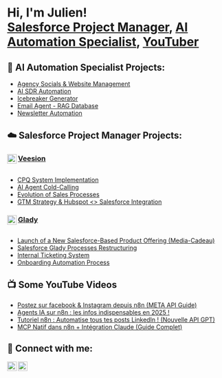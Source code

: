 <h1>Hi, I'm Julien! <br/><a href="https://www.linkedin.com/in/julien-sanson-%F0%9F%A6%A5-0a03b3128/">Salesforce Project Manager</a>, <a href="https://www.linkedin.com/in/julien-sanson-%F0%9F%A6%A5-0a03b3128/">AI Automation Specialist</a>, <a href="https://www.youtube.com/@JulienSnsn">YouTuber</a></h1>

<h2>🤖 AI Automation Specialist Projects:</h2>
<ul>
  <li><a href="https://github.com/juliensnsn/Agency-Socials-Website-Management">Agency Socials & Website Management</a></li>
  <li><a href="https://github.com/juliensnsn/AI-SDR-Automation">AI SDR Automation</a></li>
  <li><a href="https://github.com/juliensnsn/Icebreaker-Generator">Icebreaker Generator</a></li>
  <li><a href="https://github.com/juliensnsn/Email-Agent-RAG-Database">Email Agent - RAG Database</a></li>
  <li><a href="https://github.com/juliensnsn/Newsletter-Automation">Newsletter Automation</a></li>
</ul>

<h2>☁️ Salesforce Project Manager Projects:</h2>

<h3>
  <img align="left" alt="Veesion" width="22px" src="https://imgur.com/Kz3oyLj.png"/>
  <a href="https://veesion.io/">Veesion</a>
</h3>
<div style="clear: both"></div>
<ul>
  <li><a href="https://github.com/juliensnsn/CPQ-System-Implementation">CPQ System Implementation</a></li>
  <li><a href="https://github.com/juliensnsn/AI-Agent-Cold-Calling">AI Agent Cold-Calling</a></li>
  <li><a href="https://github.com/juliensnsn/Evolution-of-Sales-Processes">Evolution of Sales Processes</a></li>
  <li><a href="https://github.com/juliensnsn/GTM-Strategy-Hubspot-Salesforce-Integration">GTM Strategy & Hubspot <> Salesforce Integration</a></li>
</ul>

<h3>
  <img align="left" alt="Glady" width="22px" src="https://imgur.com/ZBJWKTp.png"/>
  <a href="https://www.glady.com/">Glady</a>
</h3>
<div style="clear: both"></div>
<ul>
  <li><a href="https://github.com/juliensnsn/Media-Cadeau-Team-Implementation">Launch of a New Salesforce-Based Product Offering (Media-Cadeau)</a></li>
  <li><a href="https://github.com/juliensnsn/Salesforce-Glady-Processes-Restructuring">Salesforce Glady Processes Restructuring</a></li>
  <li><a href="https://github.com/juliensnsn/Internal-Ticketing-System">Internal Ticketing System</a></li>
  <li><a href="https://github.com/juliensnsn/Onboarding-Automation-Process">Onboarding Automation Process</a></li>
</ul>

<h2>📺 Some YouTube Videos</h2>

- [Postez sur facebook & Instagram depuis n8n (META API Guide)](https://youtu.be/neVYoVwPAJo)
- [Agents IA sur n8n : les infos indispensables en 2025 !](https://youtu.be/V_YnYXYyudA) 
- [Tutoriel n8n : Automatise tous tes posts LinkedIn ! (Nouvelle API GPT)](https://youtu.be/ZgKI3NHzHfg)
- [MCP Natif dans n8n + Intégration Claude (Guide Complet)](https://youtu.be/yrsKh8CPpfw)

<h2> 🤳 Connect with me:</h2>

[<img align="left" alt="JulienSnsn | YouTube" width="22px" src="https://cdn.jsdelivr.net/npm/simple-icons@v3/icons/youtube.svg" />][youtube]
[<img align="left" alt="Julien Sanson | LinkedIn" width="22px" src="https://cdn.jsdelivr.net/npm/simple-icons@v3/icons/linkedin.svg" />][linkedin]

[youtube]: https://www.youtube.com/@JulienSnsn
[linkedin]: https://www.linkedin.com/in/julien-sanson-%F0%9F%A6%A5-0a03b3128/

<!--
**joshmadakor1/joshmadakor1** is a ✨ _special_ ✨ repository because its `README.md` (this file) appears on your GitHub profile.

Here are some ideas to get you started:

- 🔭 I’m currently working on ...
- 🌱 I’m currently learning ...
- 👯 I’m looking to collaborate on ...
- 🤔 I’m looking for help with ...
- 💬 Ask me about ...
- 📫 How to reach me: ...
- 😄 Pronouns: ...
- ⚡ Fun fact: ...
-->
